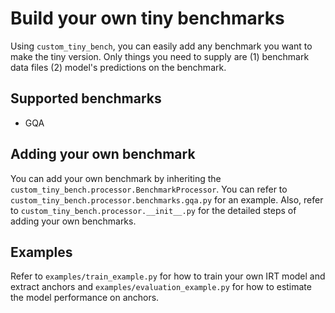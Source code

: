 # Build your own tiny benchmarks

Using `custom_tiny_bench`, you can easily add any benchmark you want to make the tiny version.
Only things you need to supply are (1) benchmark data files (2) model's predictions on the benchmark.

## Supported benchmarks

- GQA

## Adding your own benchmark

You can add your own benchmark by inheriting the `custom_tiny_bench.processor.BenchmarkProcessor`.
You can refer to `custom_tiny_bench.processor.benchmarks.gqa.py` for an example.
Also, refer to `custom_tiny_bench.processor.__init__.py` for the detailed steps of adding your own benchmarks.

## Examples

Refer to `examples/train_example.py` for how to train your own IRT model and extract anchors and `examples/evaluation_example.py` for how to estimate the model performance on anchors.
